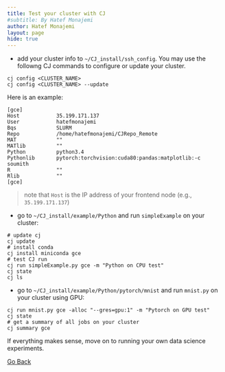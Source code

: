 ```yaml
---
title: Test your cluster with CJ 
#subtitle: By Hatef Monajemi
author: Hatef Monajemi
layout: page
hide: true
---
```


* add your cluster info to `~/CJ_install/ssh_config`.  You may use the followng CJ commands to configure
or update your cluster.

```
cj config <CLUSTER_NAME>
cj config <CLUSTER_NAME> --update
```

Here is an example:    

```
[gce]
Host	        35.199.171.137
User            hatefmonajemi
Bqs             SLURM
Repo            /home/hatefmonajemi/CJRepo_Remote
MAT             ""
MATlib          ""
Python          python3.4
Pythonlib       pytorch:torchvision:cuda80:pandas:matplotlib:-c soumith
R               ""
Rlib            ""
[gce]

```
> note that `Host` is the IP address of your frontend node (e.g., `35.199.171.137`)


* go to `~/CJ_install/example/Python` and run `simpleExample` on your cluster:      

```
# update cj
cj update
# install conda
cj install miniconda gce
# test CJ run
cj run simpleExample.py gce -m "Python on CPU test"
cj state
cj ls
```     
* go to `~/CJ_install/example/Python/pytorch/mnist` and run `mnist.py` on your cluster using GPU:   

```
cj run mnist.py gce -alloc "--gres=gpu:1" -m "Pytorch on GPU test"
cj state
# get a summary of all jobs on your cluster
cj summary gce
```

If everything makes sense, move on to running your own data science experiments.

[Go Back](monajemi-murri-model)
